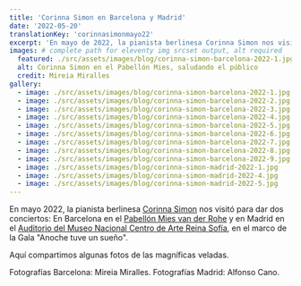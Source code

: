 ```yaml
---
title: 'Corinna Simon en Barcelona y Madrid'
date: '2022-05-20'
translationKey: 'corinnasimonmayo22'
excerpt: 'En mayo de 2022, la pianista berlinesa Corinna Simon nos visitó para dar dos conciertos en Barcelona y en Madrid. Aquí mostramos algunas fotos.'
images: # complete path for eleventy img srcset output, alt required
  featured: ./src/assets/images/blog/corinna-simon-barcelona-2022-1.jpg
  alt: Corinna Simon en el Pabellón Mies, saludando el público
  credit: Mireia Miralles
gallery:
  - image: ./src/assets/images/blog/corinna-simon-barcelona-2022-1.jpg
  - image: ./src/assets/images/blog/corinna-simon-barcelona-2022-2.jpg
  - image: ./src/assets/images/blog/corinna-simon-barcelona-2022-3.jpg
  - image: ./src/assets/images/blog/corinna-simon-barcelona-2022-4.jpg
  - image: ./src/assets/images/blog/corinna-simon-barcelona-2022-5.jpg
  - image: ./src/assets/images/blog/corinna-simon-barcelona-2022-6.jpg
  - image: ./src/assets/images/blog/corinna-simon-barcelona-2022-7.jpg
  - image: ./src/assets/images/blog/corinna-simon-barcelona-2022-8.jpg
  - image: ./src/assets/images/blog/corinna-simon-barcelona-2022-9.jpg
  - image: ./src/assets/images/blog/corinna-simon-madrid-2022-1.jpg
  - image: ./src/assets/images/blog/corinna-simon-madrid-2022-4.jpg
  - image: ./src/assets/images/blog/corinna-simon-madrid-2022-5.jpg
---
```


En mayo 2022, la pianista berlinesa [Corinna Simon](https://www.fundaciongoethe.org/es/artistas/corinna-simon/) nos visitó para dar dos conciertos: En Barcelona en el [Pabellón Mies van der Rohe](https://www.fundaciongoethe.org/es/lugares/pabellon-mies-van-der-rohe/) y en Madrid en el [Auditorio del Museo Nacional Centro de Arte Reina Sofía](https://www.fundaciongoethe.org/es/lugares/auditorio-museo-reina-sofia/), en el marco de la Gala "Anoche tuve un sueño".

Aquí compartimos algunas fotos de las magníficas veladas.

Fotografías Barcelona: Mireia Miralles.
Fotografías Madrid: Alfonso Cano.
